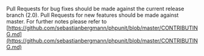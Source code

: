 Pull Requests for bug fixes should be made against the current release branch (2.0).
Pull Requests for new features should be made against master.
For further notes please refer to [https://github.com/sebastianbergmann/phpunit/blob/master/CONTRIBUTING.md](https://github.com/sebastianbergmann/phpunit/blob/master/CONTRIBUTING.md)

